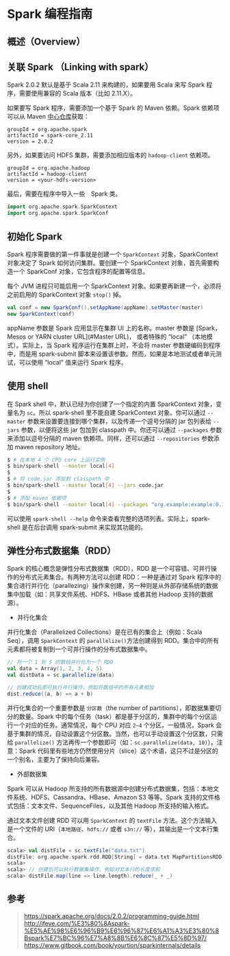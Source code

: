 # Spark 编程指南

## 概述（Overview）



## 关联 Spark （Linking with spark）

Spark 2.0.2 默认是基于 Scala 2.11 来构建的，如果要用 Scala 来写 Spark 程序，需要使用兼容的 Scala 版本（比如 2.11.X）。

如果要写 Spark 程序，需要添加一个基于 Spark 的 Maven 依赖。Spark 依赖项可以从 Maven [中心仓库](http://search.maven.org)获取：

```
groupId = org.apache.spark
artifactId = spark-core_2.11
version = 2.0.2
```

另外，如果要访问 HDFS 集群，需要添加相应版本的 `hadoop-client` 依赖项。

```
groupId = org.apache.hadoop
artifactId = hadoop-client
version = <your-hdfs-version>
```

最后，需要在程序中导入一些　Spark 类。

```scala
import org.apache.spark.SparkContext
import org.apache.spark.SparkConf
```


## 初始化 Spark

Spark 程序需要做的第一件事就是创建一个 `SparkContext` 对象，SparkContext 对象决定了 Spark 如何访问集群。要创建一个 SparkContext 对象，首先需要构造一个 SparkConf 对象，它包含程序的配置等信息。

每个 JVM 进程只可能启用一个 SparkContext 对象。如果要再新建一个，必须将之前启用的 SparkContext 对象 `stop()` 掉。

```scala
val conf = new SparkConf().setAppName(appName).setMaster(master)
new SparkContext(conf)
```

appName 参数是 Spark 应用显示在集群 UI 上的名称。master 参数是 [Spark， Mesos or YARN cluster URL](#Master URL)， 或者特殊的 “local” （本地模式）。实际上，当 Spark 程序运行在集群上时，不会将 master 参数硬编码到程序中，而是用 spark-submit 脚本来设置该参数。然而，如果是本地测试或者单元测试，可以使用 ”local” 值来运行 Spark 程序。


## 使用 shell

在 Spark shell 中，默认已经为你创建了一个指定的内置 SparkContext 对象，变量名为 `sc`。所以 spark-shell 里不能自建 SparkContext 对象。你可以通过 `--master` 参数来设置要连接到哪个集群，以及传递一个逗号分隔的 jar 包列表给 `--jars` 参数，以便将这些 jar 包加到 classpath 中。你还可以通过 `--packages` 参数来添加以逗号分隔的 maven 依赖项。同样，还可以通过 `--repositories` 参数添加 maven repository 地址。


```bash
$ # 在本地 4 个 CPU core 上运行实例
$ bin/spark-shell --master local[4]
$
$ # 将 code.jar 添加到 classpath 中
$ bin/spark-shell --master local[4] --jars code.jar
$
$ # 添加 maven 依赖项
$ bin/spark-shell --master local[4] --packages "org.example:example:0.1"
```

可以使用 `spark-shell --help` 命令来查看完整的选项列表。实际上，spark-shell 是在后台调用 spark-submit 来实现其功能的。


## 弹性分布式数据集（RDD）

Spark 的核心概念是弹性分布式数据集（RDD），RDD 是一个可容错、可并行操作的分布式元素集合。有两种方法可以创建 RDD：一种是通过对 Spark 程序中的集合进行并行化（parallezing）操作来创建，另一种则是从外部存储系统的数据集中加载（如：共享文件系统、HDFS、HBase 或者其他 Hadoop 支持的数据源）。

* 并行化集合

并行化集合（Parallelized Collections）是在已有的集合上（例如：Scala Seq），调用 `SparkContext` 的 `parallelize()`方法创建得到 RDD。集合中的所有元素都将被复制到一个可并行操作的分布式数据集中。

```scala
// 将一个 1 到 5 的数组并行化为一个 RDD
val data = Array(1, 2, 3, 4, 5)
val distData = sc.parallelize(data)

// 创建成功后即可执行并行操作，例如将数组中的所有元素相加
dist.reduce((a, b) => a + b)
```

并行化集合的一个重要参数是 `分区数`（the number of partitions），即数据集要切分的数量。Spark 中的每个任务（task）都是基于分区的，集群中的每个分区运行一个对应的任务。通常情况，每个 CPU 对应 `2~4` 个分区。一般情况，Spark 会基于集群的情况，自动设置这个分区数。当然，也可以手动设置这个分区数，只需给 `parallelize()` 方法再传一个参数即可（如：`sc.parallelize(data, 10)`）。注意：Spark 代码里有些地方仍然使用分片（slice）这个术语，这只不过是分区的一个别名，主要为了保持向后兼容。

* 外部数据集

Spark 可以从 Hadoop 所支持的所有数据源中创建分布式数据集，包括：本地文件系统、HDFS、Cassandra、HBase、Amazon S3 等等。Spark 支持的文件格式包括：文本文件、SequenceFiles，以及其他 Hadoop 所支持的输入格式。

通过文本文件创建 RDD 可以用 `SparkContext` 的 `textFile` 方法。这个方法输入是一个文件的 URI（`本地路径`、`hdfs://` 或者 `s3n://` 等），其输出是一个文本行集合。

```scala
scala> val distFile = sc.textFile("data.txt")
distFile: org.apache.spark.rdd.RDD[String] = data.txt MapPartitionsRDD[10] at textFile at <console>:26
scala>
scala> // 创建后可以执行数据集操作，例如对文本行的长度求和
scala> distFile.map(line => line.length).reduce(_ + _)
```


## 参考

> https://spark.apache.org/docs/2.0.2/programming-guide.html
> http://ifeve.com/%E3%80%8Aspark-%E5%AE%98%E6%96%B9%E6%96%87%E6%A1%A3%E3%80%8Bspark%E7%BC%96%E7%A8%8B%E6%8C%87%E5%8D%97/
> https://www.gitbook.com/book/yourtion/sparkinternals/details